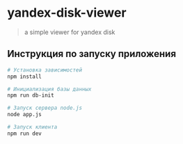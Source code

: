 # yandex-disk-viewer

> a simple viewer for yandex disk

## Инструкция по запуску приложения

``` bash
# Установка зависимостей
npm install

# Инициализация базы данных
npm run db-init

# Запуск сервера node.js
node app.js

# Запуск клиента
npm run dev
```

